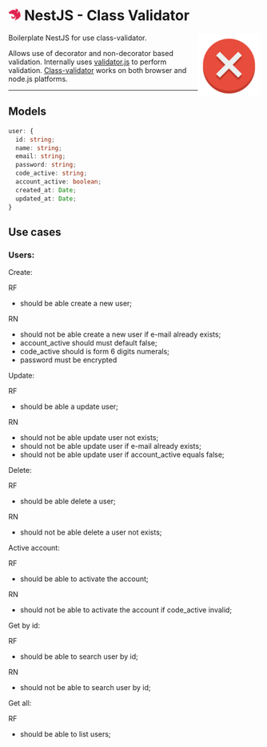 # <img src=".github/assets/logo-nest.svg" alt="Logo NestJS" width="25"> NestJS - Class Validator

<img align="right" src=".github/assets/sign-error-icon.png" alt="Error" width="125"/>

<p align="justify">
  Boilerplate NestJS for use class-validator.

Allows use of decorator and non-decorator based validation. Internally uses <a href="https://github.com/validatorjs/validator.js">validator.js</a> to perform validation. <a href="https://github.com/typestack/class-validator">Class-validator</a> works on both browser and node.js platforms.

</p>

<hr/>

## Models

```ts
user: {
  id: string;
  name: string;
  email: string;
  password: string;
  code_active: string;
  account_active: boolean;
  created_at: Date;
  updated_at: Date;
}
```

## Use cases

### Users:

Create:

RF

- should be able create a new user;

RN

- should not be able create a new user if e-mail already exists;
- account_active should must default false;
- code_active should is form 6 digits numerals;
- password must be encrypted

Update:

RF

- should be able a update user;

RN

- should not be able update user not exists;
- should not be able update user if e-mail already exists;
- should not be able update user if account_active equals false;

Delete:

RF

- should be able delete a user;

RN

- should not be able delete a user not exists;

Active account:

RF

- should be able to activate the account;

RN

- should not be able to activate the account if code_active invalid;

Get by id:

RF

- should be able to search user by id;

RN

- should not be able to search user by id;

Get all:

RF

- should be able to list users;
